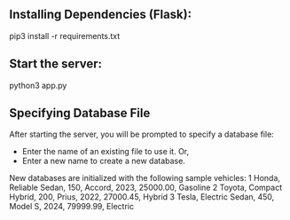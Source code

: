 ## Installing Dependencies (Flask):
pip3 install -r requirements.txt

## Start the server:
python3 app.py

## Specifying Database File
After starting the server, you will be prompted to specify a database file:
 - Enter the name of an existing file to use it. Or,
 - Enter a new name to create a new database.

New databases are initialized with the following sample vehicles:
1  Honda, Reliable Sedan, 150, Accord, 2023, 25000.00, Gasoline
2  Toyota, Compact Hybrid, 200, Prius, 2022, 27000.45, Hybrid
3  Tesla, Electric Sedan, 450, Model S, 2024, 79999.99, Electric

